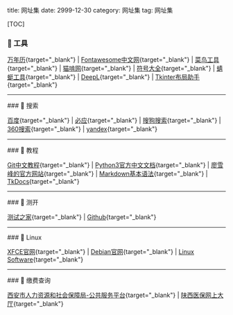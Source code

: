 title: 网址集
date: 2999-12-30
category: 网址集
tag: 网址集

[TOC]

###  工具

[万年历](https://wannianrili.bmcx.com/ "万年日历查询"){target="_blank"} | [Fontawesome中文网](https://fontawesome.com.cn/v4/cheatsheet "Fontawesome中文版webfont,是一款基于css框架的网页字体图标库，它完全免费"){target="_blank"} | [菜鸟工具](https://c.runoob.com/ "菜鸟工具，为开发设计人员提供在线工具"){target="_blank"} | [猫啃网](https://www.maoken.com/ "最新最全的可免费商用中文字体下载网站"){target="_blank"} | [符号大全](https://www.cnblogs.com/facingscreen/p/18103217 "符号大全-特殊符号-特殊符号大全"){target="_blank"} | [蜻蜓工具](https://33tool.com/ "蜻蜓工具是一个在线工具网站，包含开发工具，转换工具，图片工具，视频工具，办公辅助，站长工具等，为大家提供免费的在线工具服务。"){target="_blank"} | [DeepL](https://www.deepl.com/zh/translator "DeepL翻译：全世界最准确的翻译"){target="_blank"} | [Tkinter布局助手](https://www.pytk.net/ "一款在线设计仅需拖拽就能生成Tkinter布局的小工具"){target="_blank"}

<hr />
###  搜索

[百度](https://www.baidu.com "百度一下，你就知道"){target="_blank"} | [必应](https://www.bing.com "必应可帮助你将理论付诸实践，使得搜索更加方便快捷，从而达到事半功倍的效果"){target="_blank"} | [搜狗搜索](https://www.sogou.com/){target="_blank"} | 
[360搜索](https://www.so.com/){target="_blank"} | [yandex](https://yandex.eu/){target="_blank"}

<hr />
###  教程

[Git中文教程](https://git-scm.com/book/zh/v2){target="_blank"} | [Python3官方中文文档](https://docs.python.org/zh-cn/3/){target="_blank"} | [廖雪峰的官方网站](https://www.liaoxuefeng.com/ "廖雪峰的官方网站 (liaoxuefeng.com) 研究互联网产品和技术，提供原创中文精品教程"){target="_blank"} | [Markdown基本语法](http://markdown.p2hp.com/basic-syntax/ "The Markdown elements outlined in John Gruber's design document."){target="_blank"} | [TkDocs](https://tkdocs.com/shipman/index-2.html "Tkinter 8.5 reference: a GUI for Python"){target="_blank"}

<hr />
###  测开

[测试之家](http://testerhome.com/ "测试人的家园"){target="_blank"} | [Github](https://www.github.com){target="_blank"}

<hr />
###  Linux

[XFCE官网](https://www.xfce.org/ "Xfce 是类 UNIX 操作系统的轻量级桌面环境"){target="_blank"} | [Debian官网](https://www.debian.org "Debian GNU/Linux 是一个操作系统及自由软件的发行版，它是由一群自愿付出时间和精力的用户来维护并更新的。"){target="_blank"} | [Linux Software](https://alternativeto.net/platform/linux/ "All Linux Software on AlternativeTo"){target="_blank"}

<hr />
###  缴费查询

[西安市人力资源和社会保障局-公共服务平台](https://ggfw.xars12333.cn/#/personalServices){target="_blank"} | [陕西医保网上大厅](https://zwfw.shaanxi.gov.cn/ggfw/hallEnter/#/personLogin){target="_blank"}